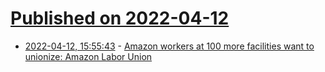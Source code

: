 # [Published on 2022-04-12](index.md)

* [2022-04-12, 15:55:43](https://news.ycombinator.com/item?id=31004363) - [Amazon workers at 100 more facilities want to unionize: Amazon Labor Union](https://finance.yahoo.com/news/amazon-workers-at-100-more-facilities-want-to-unionize-amazon-labor-union-president-chris-smalls-181900885.html)

